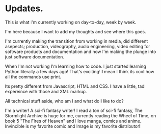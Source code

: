 # Updates.
This is what I'm currently working on day-to-day, week by week.
<p>I'm here because I want to add my thoughts and see where this goes.<p>
<p> I'm currently making the transition from working in media, did different asepects; production, videography, audio engineering, video editing for software products and documentation and now I'm making the plunge into just software documentation.</p>
<p> When I'm not working I'm learning how to code. I just started learning Python literally a few days ago! That's exciting! I mean I think its cool how all the commands use print.</p>
<p>Its pretty different from Javascript, HTML and CSS. I have a little, tad expereince with those and XML markup.</p>
<p>All technical stuff aside, who am I and what do I like to do?</p>
<P>I'm a writer! A sci-fi fantasy writer! I read a ton of sci-fi fantasy, The Stormlight Archive is huge for me, currently reading the Wheel of Time, on book 5 "The Fires of Heaven" and I love manga, comics and anime. Invincible is my favorite comic and Image is my favorite distributor!</p>

